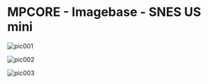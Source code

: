 # MPCORE - Imagebase - SNES US mini


![pic001](https://raw.githubusercontent.com/mpcore-hub/mpcore-library/nxt-legacy/Imagebase/SNES_Mini/SNES_Mini_pic001.jpg "Console")

![pic002](https://raw.githubusercontent.com/mpcore-hub/mpcore-library/nxt-legacy/Imagebase/SNES_Mini/SNES_Mini_pic002.jpg "Console")

![pic003](https://raw.githubusercontent.com/mpcore-hub/mpcore-library/nxt-legacy/Imagebase/SNES_Mini/SNES_Mini_pic003.jpg "Console")
